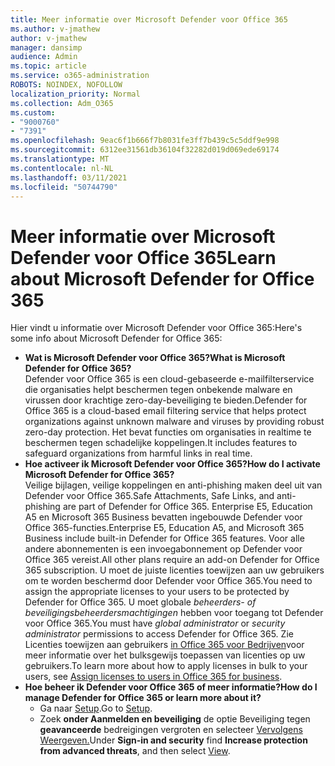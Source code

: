 ```yaml
---
title: Meer informatie over Microsoft Defender voor Office 365
ms.author: v-jmathew
author: v-jmathew
manager: dansimp
audience: Admin
ms.topic: article
ms.service: o365-administration
ROBOTS: NOINDEX, NOFOLLOW
localization_priority: Normal
ms.collection: Adm_O365
ms.custom:
- "9000760"
- "7391"
ms.openlocfilehash: 9eac6f1b666f7b8031fe3ff7b439c5c5ddf9e998
ms.sourcegitcommit: 6312ee31561db36104f32282d019d069ede69174
ms.translationtype: MT
ms.contentlocale: nl-NL
ms.lasthandoff: 03/11/2021
ms.locfileid: "50744790"
---
```

# <a name="learn-about-microsoft-defender-for-office-365"></a><span data-ttu-id="fc4b0-102">Meer informatie over Microsoft Defender voor Office 365</span><span class="sxs-lookup"><span data-stu-id="fc4b0-102">Learn about Microsoft Defender for Office 365</span></span>

<span data-ttu-id="fc4b0-103">Hier vindt u informatie over Microsoft Defender voor Office 365:</span><span class="sxs-lookup"><span data-stu-id="fc4b0-103">Here's some info about Microsoft Defender for Office 365:</span></span>

- <span data-ttu-id="fc4b0-104">**Wat is Microsoft Defender voor Office 365?**</span><span class="sxs-lookup"><span data-stu-id="fc4b0-104">**What is Microsoft Defender for Office 365?**</span></span>  
    <span data-ttu-id="fc4b0-105">Defender voor Office 365 is een cloud-gebaseerde e-mailfilterservice die organisaties helpt beschermen tegen onbekende malware en virussen door krachtige zero-day-beveiliging te bieden.</span><span class="sxs-lookup"><span data-stu-id="fc4b0-105">Defender for Office 365 is a cloud-based email filtering service that helps protect organizations against unknown malware and viruses by providing robust zero-day protection.</span></span> <span data-ttu-id="fc4b0-106">Het bevat functies om organisaties in realtime te beschermen tegen schadelijke koppelingen.</span><span class="sxs-lookup"><span data-stu-id="fc4b0-106">It includes features to safeguard organizations from harmful links in real time.</span></span>
- <span data-ttu-id="fc4b0-107">**Hoe activeer ik Microsoft Defender voor Office 365?**</span><span class="sxs-lookup"><span data-stu-id="fc4b0-107">**How do I activate Microsoft Defender for Office 365?**</span></span>  
    <span data-ttu-id="fc4b0-108">Veilige bijlagen, veilige koppelingen en anti-phishing maken deel uit van Defender voor Office 365.</span><span class="sxs-lookup"><span data-stu-id="fc4b0-108">Safe Attachments, Safe Links, and anti-phishing are part of Defender for Office 365.</span></span> <span data-ttu-id="fc4b0-109">Enterprise E5, Education A5 en Microsoft 365 Business bevatten ingebouwde Defender voor Office 365-functies.</span><span class="sxs-lookup"><span data-stu-id="fc4b0-109">Enterprise E5, Education A5, and Microsoft 365 Business include built-in Defender for Office 365 features.</span></span> <span data-ttu-id="fc4b0-110">Voor alle andere abonnementen is een invoegabonnement op Defender voor Office 365 vereist.</span><span class="sxs-lookup"><span data-stu-id="fc4b0-110">All other plans require an add-on Defender for Office 365 subscription.</span></span> <span data-ttu-id="fc4b0-111">U moet de juiste licenties toewijzen aan uw gebruikers om te worden beschermd door Defender voor Office 365.</span><span class="sxs-lookup"><span data-stu-id="fc4b0-111">You need to assign the appropriate licenses to your users to be protected by Defender for Office 365.</span></span> <span data-ttu-id="fc4b0-112">U moet globale *beheerders- of* *beveiligingsbeheerdersmachtigingen* hebben voor toegang tot Defender voor Office 365.</span><span class="sxs-lookup"><span data-stu-id="fc4b0-112">You must have *global administrator* or *security administrator* permissions to access Defender for Office 365.</span></span> <span data-ttu-id="fc4b0-113">Zie Licenties toewijzen aan gebruikers [in Office 365 voor Bedrijven](https://go.microsoft.com/fwlink/?linkid=2093435)voor meer informatie over het bulksgewijs toepassen van licenties op uw gebruikers.</span><span class="sxs-lookup"><span data-stu-id="fc4b0-113">To learn more about how to apply licenses in bulk to your users, see [Assign licenses to users in Office 365 for business](https://go.microsoft.com/fwlink/?linkid=2093435).</span></span>
- <span data-ttu-id="fc4b0-114">**Hoe beheer ik Defender voor Office 365 of meer informatie?**</span><span class="sxs-lookup"><span data-stu-id="fc4b0-114">**How do I manage Defender for Office 365 or learn more about it?**</span></span>  
  - <span data-ttu-id="fc4b0-115">Ga naar [Setup](https://go.microsoft.com/fwlink/p/?linkid=2075721).</span><span class="sxs-lookup"><span data-stu-id="fc4b0-115">Go to [Setup](https://go.microsoft.com/fwlink/p/?linkid=2075721).</span></span>  
  - <span data-ttu-id="fc4b0-116">Zoek **onder Aanmelden en beveiliging** de optie Beveiliging tegen **geavanceerde** bedreigingen vergroten en selecteer [Vervolgens Weergeven.](https://go.microsoft.com/fwlink/?linkid=2109302)</span><span class="sxs-lookup"><span data-stu-id="fc4b0-116">Under **Sign-in and security** find **Increase protection from advanced threats**, and then select [View](https://go.microsoft.com/fwlink/?linkid=2109302).</span></span>
